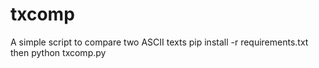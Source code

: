 # txcomp
A simple script to compare two ASCII texts
pip install -r requirements.txt
then
python txcomp.py

